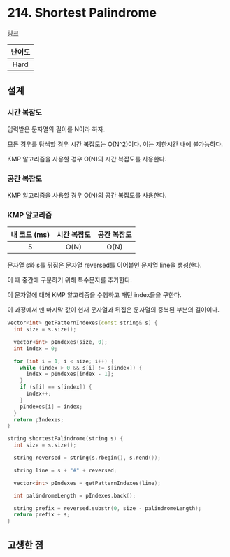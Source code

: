 # 214. Shortest Palindrome

[링크](https://leetcode.com/problems/shortest-palindrome/description/)

| 난이도 |
| :----: |
|  Hard  |

## 설계

### 시간 복잡도

입력받은 문자열의 길이를 N이라 하자.

모든 경우를 탐색할 경우 시간 복잡도는 O(N^2)이다. 이는 제한시간 내에 불가능하다.

KMP 알고리즘을 사용할 경우 O(N)의 시간 복잡도를 사용한다.

### 공간 복잡도

KMP 알고리즘을 사용할 경우 O(N)의 공간 복잡도를 사용한다.

### KMP 알고리즘

| 내 코드 (ms) | 시간 복잡도 | 공간 복잡도 |
| :----------: | :---------: | :---------: |
|      5       |    O(N)     |    O(N)     |

문자열 s와 s를 뒤집은 문자열 reversed를 이어붙인 문자열 line을 생성한다.

이 때 중간에 구분하기 위해 특수문자를 추가한다.

이 문자열에 대해 KMP 알고리즘을 수행하고 패턴 index들을 구한다.

이 과정에서 맨 마지막 값이 현재 문자열과 뒤집은 문자열의 중복된 부분의 길이이다.

```cpp
vector<int> getPatternIndexes(const string& s) {
  int size = s.size();

  vector<int> pIndexes(size, 0);
  int index = 0;

  for (int i = 1; i < size; i++) {
    while (index > 0 && s[i] != s[index]) {
      index = pIndexes[index - 1];
    }
    if (s[i] == s[index]) {
      index++;
    }
    pIndexes[i] = index;
  }
  return pIndexes;
}

string shortestPalindrome(string s) {
  int size = s.size();

  string reversed = string(s.rbegin(), s.rend());

  string line = s + "#" + reversed;

  vector<int> pIndexes = getPatternIndexes(line);

  int palindromeLength = pIndexes.back();

  string prefix = reversed.substr(0, size - palindromeLength);
  return prefix + s;
}
```

## 고생한 점
